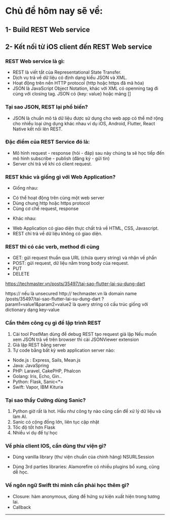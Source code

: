 # Chủ đề hôm nay sẽ về:

## 1- Build REST Web service
## 2- Kết nối từ iOS client đến REST Web service

### REST Web service là gì:
+ REST là viết tắt của Representational State Transfer.
+ Dịch vụ trả về dữ liệu có định dạng kiểu JSON  và XML.
+ Hoạt động trên nền HTTP protocol (http hoặc https đã mã hóa)
+ JSON là JavaScript Object Notation, khác với XML có openning tag đi cùng với closing tag. JSON có {key: value} hoặc mảng []

### Tại sao JSON, REST lại phổ biến?
+ JSON là chuẩn mô tả dữ liệu được sử dụng cho web app có thể mở rộng cho nhiều loại ứng dụng khác nhau ví dụ
iOS, Android, Flutter, React Native kết nối lên REST.

### Đặc điểm của REST Service đó là:
+ Mô hình request - response (hỏi - đáp) sau này chúng ta sẽ học tiếp đến mô hình subscribe - publish (đăng ký - gửi tin)
+ Server chỉ trả về khi có client request.

### REST khác và giống gì với Web Application?
- Giống nhau:
+ Có thể hoạt động trên cùng một web server
+ Dùng chung http hoặc https protocol
+ Cùng cơ chế request, response

- Khác nhau:
+ Web Application có giao diện thực chất trả về HTML, CSS, Javascript.
+ REST chỉ trả về dữ liệu không có giao diện.

### REST thì có các verb, method đi cùng
+ GET: gửi request thuần qua URL (chứa query string) và nhận về phẩn
+ POST: gửi request, dữ liệu nằm trong body của request.
+ PUT
+ DELETE

https://techmaster.vn/posts/35497/tai-sao-flutter-lai-su-dung-dart

https:// nếu là unsecured http://
techmaster.vn là domain name
/posts/35497/tai-sao-flutter-lai-su-dung-dart
?param1=value1&param2=value2 là query string có cấu trúc giống với dictionary dạng key-value

### Cần thêm công cụ gì để lập trình REST

1. Cài tool PostMan dùng để debug REST tạo request giả lập
  Nếu muốn xem JSON trả về trên browser thì cài JSONViewer extension
2. Giả lập REST bằng server
3. Tự code bằng bất kỳ web application server nào:

- Node.js : Express, Sails, Mean.js
- Java: JavaSpring
- PHP: Laravel, CakePHP, Phalcon
- Golang: Iris, Echo, Gin..
- Python: Flask, Sanic<*>
- Swift: Vapor, IBM Kituria


### Tại sao thầy Cường dùng Sanic?
1. Python giờ rất là hot. Hầu như công ty nào cũng cần để xử lý dữ liệu và làm AI.
2. Sanic có cộng đồng lớn, liên tục cập nhật
3. Tốc độ tốt hơn Flask
4. Nhiều ví dụ để tự học


### Về phía client IOS, cần dùng thư viện gì?
- Dùng vanilla library (thư viện chuẩn của chính hãng) NSURLSession

- Dùng 3rd parties libraries: Alamorefire có nhiều plugins bổ xung, cũng dễ học.

### Về ngôn ngữ Swift thì mình cần phải học thêm gì?
- Closure: hàm anonymous, dùng để hứng sự kiện xuất hiện trong tương lai.
- Callback

----------------------------